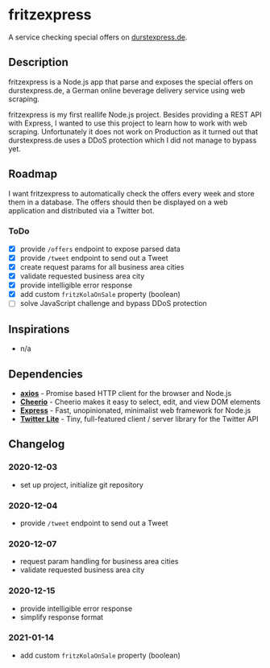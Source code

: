# fritzexpress

A service checking special offers on [durstexpress.de](https://www.durstexpress.de/hamburg/).

## Description

fritzexpress is a Node.js app that parse and exposes the special offers on durstexpress.de, a German online beverage delivery service using web scraping.

fritzexpress is my first reallife Node.js project. Besides providing a REST API with Express, I wanted to use this project to learn how to work with web scraping. Unfortunately it does not work on Production as it turned out that durstexpress.de uses a DDoS protection which I did not manage to bypass yet.

## Roadmap

I want fritzexpress to automatically check the offers every week and store them in a database. The offers should then be displayed on a web application and distributed via a Twitter bot.

### ToDo

-   [x] provide `/offers` endpoint to expose parsed data
-   [x] provide `/tweet` endpoint to send out a Tweet
-   [x] create request params for all business area cities
-   [x] validate requested business area city
-   [x] provide intelligible error response
-   [x] add custom `fritzKolaOnSale` property (boolean)
-   [ ] solve JavaScript challenge and bypass DDoS protection

## Inspirations

-   n/a

## Dependencies

-   **[axios](https://www.npmjs.com/package/hooman)** - Promise based HTTP client for the browser and Node.js
-   **[Cheerio](https://www.npmjs.com/package/cheerio)** - Cheerio makes it easy to select, edit, and view DOM elements
-   **[Express](https://www.npmjs.com/package/express)** - Fast, unopinionated, minimalist web framework for Node.js
-   **[Twitter Lite](https://www.npmjs.com/package/twitter-lite)** - Tiny, full-featured client / server library for the Twitter API

## Changelog

### 2020-12-03

-   set up project, initialize git repository

### 2020-12-04

-   provide `/tweet` endpoint to send out a Tweet

### 2020-12-07

-   request param handling for business area cities
-   validate requested business area city

### 2020-12-15

-   provide intelligible error response
-   simplify response format

### 2021-01-14

-   add custom `fritzKolaOnSale` property (boolean)
